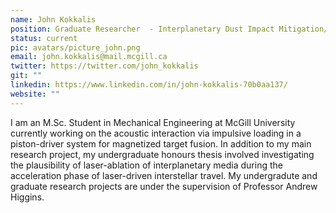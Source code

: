 ```yaml
---
name: John Kokkalis
position: Graduate Researcher  - Interplanetary Dust Impact Mitigation/General Fusion
status: current
pic: avatars/picture_john.png
email: john.kokkalis@mail.mcgill.ca
twitter: https://twitter.com/john_kokkalis
git: ""
linkedin: https://www.linkedin.com/in/john-kokkalis-70b0aa137/
website: ""
---
```

I am an M.Sc. Student in Mechanical Engineering at McGill University currently working on the acoustic interaction via impulsive loading in a piston-driver system for magnetized target fusion. In addition to my main research project, my undergraduate honours thesis involved investigating the plausibility of laser-ablation of interplanetary media during the acceleration phase of laser-driven interstellar travel. My undergradute and graduate research projects are under the supervision of Professor Andrew Higgins.